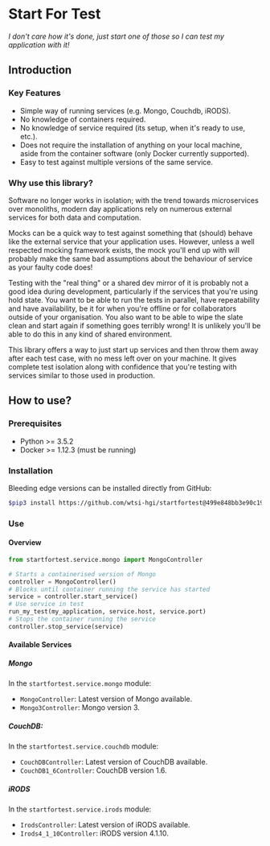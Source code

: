 # Start For Test 
*I don't care how it's done, just start one of those so I can test my application with it!*

## Introduction
### Key Features
- Simple way of running services (e.g. Mongo, Couchdb, iRODS).
- No knowledge of containers required.
- No knowledge of service required (its setup, when it's ready to use, etc.).
- Does not require the installation of anything on your local machine, aside from the container software (only Docker 
currently supported).
- Easy to test against multiple versions of the same service.

### Why use this library?
Software no longer works in isolation; with the trend towards microservices over monoliths, modern day applications 
rely on numerous external services for both data and computation.

Mocks can be a quick way to test against something that (should) behave like the external service that your 
application uses. However, unless a well respected mocking framework exists, the mock you'll end up with will probably 
make the same bad assumptions about the behaviour of service as your faulty code does!

Testing with the "real thing" or a shared dev mirror of it is probably not a good idea during development, 
particularly if the services that you're using hold state. You want to be able to run the tests in parallel, have 
repeatability and have availability, be it for when you're offline or for collaborators outside of your organisation. 
You also want to be able to wipe the slate clean and start again if something goes terribly wrong! It is unlikely you'll
be able to do this in any kind of shared environment.

This library offers a way to just start up services and then throw them away after each test case, with no mess left 
over on your machine. It gives complete test isolation along with confidence that you're testing with services similar 
to those used in production.


## How to use?
### Prerequisites
- Python >= 3.5.2
- Docker >= 1.12.3 (must be running)

### Installation
Bleeding edge versions can be installed directly from GitHub:
```bash
$pip3 install https://github.com/wtsi-hgi/startfortest@499e848bb3e90c19734b9850085b36b6ffd45c5a#startfortest
```

### Use
#### Overview
```python
from startfortest.service.mongo import MongoController

# Starts a containerised version of Mongo
controller = MongoController()              
# Blocks until container running the service has started
service = controller.start_service()      
# Use service in test
run_my_test(my_application, service.host, service.port)
# Stops the container running the service
controller.stop_service(service)                                 
```


#### Available Services
##### Mongo
In the `startfortest.service.mongo` module:
- `MongoController`: Latest version of Mongo available.
- `Mongo3Controller`: Mongo version 3.

##### CouchDB:
In the `startfortest.service.couchdb` module:
- `CouchDBController`: Latest version of CouchDB available.
- `CouchDB1_6Controller`: CouchDB version 1.6.

##### iRODS
In the `startfortest.service.irods` module:
- `IrodsController`: Latest version of iRODS available.  
- `Irods4_1_10Controller`: iRODS version 4.1.10.
